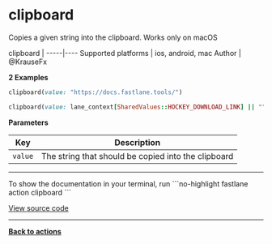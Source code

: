 # clipboard


Copies a given string into the clipboard. Works only on macOS







clipboard |
-----|----
Supported platforms | ios, android, mac
Author | @KrauseFx



**2 Examples**

```ruby
clipboard(value: "https://docs.fastlane.tools/")
```

```ruby
clipboard(value: lane_context[SharedValues::HOCKEY_DOWNLOAD_LINK] || "")
```





**Parameters**

Key | Description
----|------------
  `value` | The string that should be copied into the clipboard




<hr />
To show the documentation in your terminal, run
```no-highlight
fastlane action clipboard
```

<a href="https://github.com/fastlane/fastlane/blob/master/fastlane/lib/fastlane/actions/clipboard.rb" target="_blank">View source code</a>

<hr />

<a href="/actions"><b>Back to actions</b></a>
